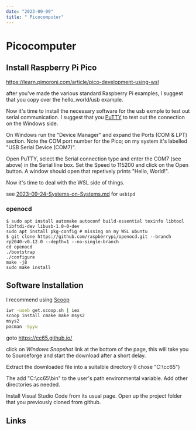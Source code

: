 ```yaml
---
date: "2023-09-09"
title: " Picocomputer"
---
```

<!-- markdownlint-disable MD025 -->
# Picocomputer
<!-- markdownlint-enable MD025 -->

## Install Raspberry Pi Pico

https://learn.pimoroni.com/article/pico-development-using-wsl

after you've made the various standard Raspberry Pi examples, I suggest that you copy over the hello_world/usb example.

Now it's time to install the necessary software for the usb exmple to test out serial communication. I suggest that you [PuTTY](https://www.chiark.greenend.org.uk/~sgtatham/putty/latest.html) to test out the connection on the Windows side.

On Windows run the "Device Manager" and expand the Ports (COM & LPT) section. Note the COM port number for the Pico; on my system it's labelled "USB Serial Device (COM7)".

Open PuTTY, select the Serial connection type and enter the COM7 (see above) in the Serial line box. Set the Speed to 115200 and click on the Open button. A window should open that repetively prints "Hello, World!".

Now it's time to deal with the WSL side of things.

see [2023-09-24-Systems-on-Systems.md](/docs/Other/2023-09-24-Systems-on-Systems.md) for `usbipd`

### openocd

```ubuntu
$ sudo apt install automake autoconf build-essential texinfo libtool libftdi-dev libusb-1.0-0-dev
sudo apt install pkg-config # missing on my WSL ubuntu
$ git clone https://github.com/raspberrypi/openocd.git --branch rp2040-v0.12.0 --depth=1 --no-single-branch
cd openocd
./bootstrap
./configure
make -j8
sudo make install
```


## Software Installation

I recommend using [Scoop](https://github.com/ScoopInstaller/Scoop) 
```cmd
iwr -useb get.scoop.sh | iex
scoop install cmake make msys2 
msys2
pacman -Syyu
```

goto https://cc65.github.io/ 

click on *Windows Snapshot* link at the bottom of the page, this will take you to Sourceforge and start the download after a short delay.

Extract the downloaded file into a suitalble directory (I chose "C:\cc65")

The add "C:\cc65\bin" to the user's path environmental variable. Add other directories as needed.

Install Visual Studio Code from its usual page. Open up the project folder that you previously cloned from github.

## Links

<!-- markdownlint-disable MD034 -->

<!-- markdownlint-enable MD034 -->
